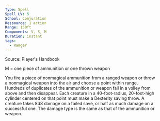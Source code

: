 ```yaml
---
Type: Spell
Spell LV: 5
School: Conjuration
Ressource: 1 action
Range: 150ft
Components: V, S, M
Duration: instant
tags:
  - Ranger
---
```

Source: Player's Handbook

M = one piece of ammunition or one thrown weapon

You fire a piece of nonmagical ammunition from a ranged weapon or throw a nonmagical weapon into the air and choose a point within range. Hundreds of duplicates of the ammunition or weapon fall in a volley from above and then disappear. Each creature in a 40-foot-radius, 20-foot-high cylinder centered on that point must make a Dexterity saving throw. A creature takes 8d8 damage on a failed save, or half as much damage on a successful one. The damage type is the same as that of the ammunition or weapon.
